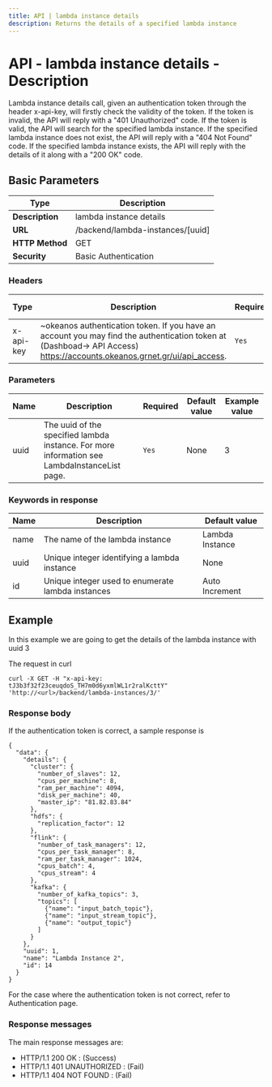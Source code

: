 ```yaml
---
title: API | lambda instance details
description: Returns the details of a specified lambda instance
---
```


# API - lambda instance details - Description

Lambda instance details call, given an authentication token through the header x-api-key, will firstly check the validity of the token. If the token is invalid, the API will reply with a "401 Unauthorized" code. If the token is valid, the API will search for the specified lambda instance. If the specified lambda instance does not exist, the API will reply with a "404 Not Found" code. If the specified lambda instance exists, the API will reply with the details of it along with a "200 OK" code.

## Basic Parameters

Type   | Description     |
-------|-----------------|
**Description** | lambda instance details
**URL**         | /backend/lambda-instances/[uuid]
**HTTP Method** | GET
**Security**    | Basic Authentication


### Headers

Type | Description | Required | Default value | Example value |
------|-------------|----------|---------------|---------------|
x-api-key | ~okeanos authentication token. If you have an account you may find the authentication token at (Dashboad-> API Access) https://accounts.okeanos.grnet.gr/ui/api_access. | `Yes` | None | tJ3b3f32f23ceuqdoS_TH7m0d6yxmlWL1r2ralKcttY


### Parameters

Name  | Description | Required | Default value | Example value |
------|-------------|----------|---------------|---------------|
uuid  | The uuid of the specified lambda instance. For more information see LambdaInstanceList page. |`Yes` |None| 3

### Keywords in response
Name | Description | Default value |
------|------------|---------------|
name | The name of the lambda instance | Lambda Instance
uuid | Unique integer identifying a lambda instance | None
id   | Unique integer used to enumerate lambda instances | Auto Increment

## Example

In this example we are going to get the details of the lambda instance with uuid 3

The request in curl

```
curl -X GET -H "x-api-key: tJ3b3f32f23ceuqdoS_TH7m0d6yxmlWL1r2ralKcttY" 'http://<url>/backend/lambda-instances/3/'
```


### Response body

If the authentication token is correct, a sample response is

```
{
  "data": {
    "details": {
      "cluster": {
        "number_of_slaves": 12,
        "cpus_per_machine": 8,
        "ram_per_machine": 4094,
        "disk_per_machine": 40,
        "master_ip": "81.82.83.84"
      },
      "hdfs": {
        "replication_factor": 12
      },
      "flink": {
        "number_of_task_managers": 12,
        "cpus_per_task_manager": 8,
        "ram_per_task_manager": 1024,
        "cpus_batch": 4,
        "cpus_stream": 4
      },
      "kafka": {
        "number_of_kafka_topics": 3,
        "topics": [
          {"name": "input_batch_topic"},
          {"name": "input_stream_topic"},
          {"name": "output_topic"}
        ]
      }
    },
    "uuid": 1,
    "name": "Lambda Instance 2",
    "id": 14
  }
}
```

For the case where the authentication token is not correct, refer to Authentication page.

### Response messages

The main response messages are:

- HTTP/1.1 200 OK : (Success)
- HTTP/1.1 401 UNAUTHORIZED : (Fail)
- HTTP/1.1 404 NOT FOUND : (Fail)
